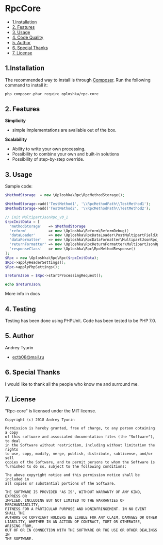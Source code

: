RpcCore
=================

* [1.Installation](#block1)
* [2. Features](#block2)
* [3. Usage](#block3)
* [4. Code Quality](#block5)
* [5. Author](#block6)
* [6. Special Thanks](#block6)
* [7. License](#block7)

<a name="block1"></a>
## 1.Installation
The recommended way to install is through [Composer](http://getcomposer.org). Run the following command to install it:

```sh
php composer.phar require oploshka/rpc-core
```

<a name="block2"></a>
## 2. Features

**Simplicity**
- simple implementations are available out of the box.

**Scalability**
- Ability to write your own processing.
- Possibility to combine your own and built-in solutions
- Possibility of step-by-step override.

<a name="block3"></a>
## 3. Usage

Sample code:
```php
$MethodStorage  = new \Oploshka\Rpc\RpcMethodStorage();

$MethodStorage->add('TestMethod1', '\\RpcMethodPath\\TestMethod1');
$MethodStorage->add('TestMethod2', '\\RpcMethodPath\\TestMethod2');

// init MultipartJsonRpc_v0_1
$rpcInitData = [
  'methodStorage'   => $MethodStorage                                           ,
  'reform'          => new \Oploshka\Reform\ReformDebug()                       ,
  'dataLoader'      => new \Oploshka\RpcDataLoader\PostMultipartFieldJson()     ,
  'dataFormatter'   => new \Oploshka\RpcDataFormatter\MultipartJsonRpc_v0_1()   ,
  'returnFormatter' => new \Oploshka\RpcReturnFormatter\MultipartJsonRpc_v0_1() ,
  'responseClass'   => new \Oploshka\Rpc\RpcMethodResponse()                             ,
];
$Rpc = new \Oploshka\Rpc\Rpc($rpcInitData);
$Rpc->applyHeaderSettings();
$Rpc->applyPhpSettings();

$returnJson = $Rpc->startProcessingRequest();

echo $returnJson;
```
More info in docs

<a name="block4"></a>
## 4. Testing
Testing has been done using PHPUnit. Code has been tested to be PHP 7.0.

<a name="block5"></a>
## 5. Author
Andrey Tyurin
 - <ectb08@mail.ru>


<a name="block6"></a>
## 6. Special Thanks
I would like to thank all the people who know me and surround me.

<a name="block7"></a>
## 7. License
"Rpc-core" is licensed under the MIT license.

```
Copyright (c) 2018 Andrey Tyurin

Permission is hereby granted, free of charge, to any person obtaining a copy
of this software and associated documentation files (the "Software"), to deal
in the Software without restriction, including without limitation the rights
to use, copy, modify, merge, publish, distribute, sublicense, and/or sell
copies of the Software, and to permit persons to whom the Software is
furnished to do so, subject to the following conditions:

The above copyright notice and this permission notice shall be included in
all copies or substantial portions of the Software.

THE SOFTWARE IS PROVIDED "AS IS", WITHOUT WARRANTY OF ANY KIND, EXPRESS OR
IMPLIED, INCLUDING BUT NOT LIMITED TO THE WARRANTIES OF MERCHANTABILITY,
FITNESS FOR A PARTICULAR PURPOSE AND NONINFRINGEMENT. IN NO EVENT SHALL THE
AUTHORS OR COPYRIGHT HOLDERS BE LIABLE FOR ANY CLAIM, DAMAGES OR OTHER
LIABILITY, WHETHER IN AN ACTION OF CONTRACT, TORT OR OTHERWISE, ARISING FROM,
OUT OF OR IN CONNECTION WITH THE SOFTWARE OR THE USE OR OTHER DEALINGS IN
THE SOFTWARE.
```
